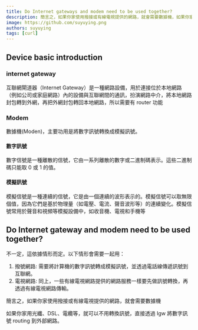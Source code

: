 ```yaml
---
title: Do Internet gateways and modem need to be used together?
description: 簡言之，如果你家使用撥接或有線電視提供的網路，就會需要數據機，如果你家用光纖、DSL、電纜等，就可以不用轉換訊號，直接透過 Igw 將訊號 routing 到外部網路。
image: https://github.com/suyuying.png
authors: suyuying
tags: [curl]
---
```


## Device basic introduction

### internet gateway

互聯網閘道器（Internet Gateway）是一種網路設備，用於連接位於本地網路（例如公司或家庭網路）內的設備與互聯網間的通訊，扮演網路中介，將本地網路封包轉到外網，再把外網封包轉回本地網路，所以需要有 router 功能

### Modem

數據機(Moden)，主要功用是將數字訊號轉換成模擬訊號。

#### 數字訊號

數字信號是一種離散的信號，它由一系列離散的數字或二進制碼表示。這些二進制碼只能取 0 或 1 的值。

#### 模擬訊號

模擬信號是一種連續的信號，它是由一個連續的波形表示的。模擬信號可以取無限個值，因為它們是基於物理量（如電壓、電流、聲音波形等）的連續變化。模擬信號常用於聲音和視頻等模擬設備中，如收音機、電視和手機等

## Do Internet gateway and modem need to be used together?

不一定，這依據情形而定。以下情形會需要一起用：

1. 撥號網路: 需要將計算機的數字訊號轉成模擬訊號，並透過電話線傳遞訊號到互聯網。
2. 電視網路: 同上，一些有線電視網路提供的網路服務一樣要先做訊號轉換，再透過有線電視網路傳輸。

簡言之，如果你家使用撥接或有線電視提供的網路，就會需要數據機

如果你家用光纖、DSL、電纜等，就可以不用轉換訊號，直接透過 Igw 將數字訊號 routing 到外部網路。
